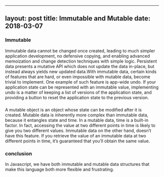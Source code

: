 
---
layout: post
title: Immutable and Mutable
date: 2018-03-07
---

### Immutable

Immutable data cannot be changed once created, leading to much simpler application development, no defensive copying, and enabling advanced memoization and change detection techniques with simple logic. Persistent data presents a mutative API which does not update the data in-place, but instead always yields new updated data.With immutable data, certain kinds of features that are hard, or even impossible with mutable data, become trivial to implement. One example of such feature is app-wide undo. If your application state can be represented with an immutable value, implementing undo is a matter of keeping a list of versions of the application state, and providing a button to reset the application state to the previous version.


### 
A mutable object is an object whose state can be modified after it is created. Mutable data is inherently more complex than immutable data, because it entangles state and time. In a mutable data, time is a built-in factor. In fact, accessing the value at two different points in time is likely to give you two different values. Immutable data on the other hand, doesn’t have this feature. If you retrieve the value of an immutable data at two different points in time, it’s guaranteed that you’ll obtain the same value.

### conclusion

In Javascript, we have both immutable and mutable data structures that make this language both more flexible and frustrating.
